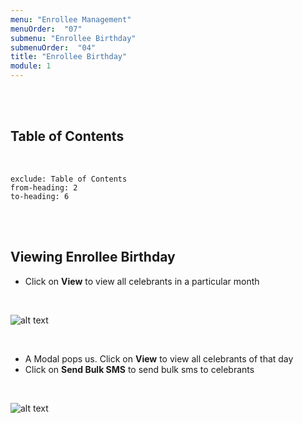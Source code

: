 ```yaml
---
menu: "Enrollee Management"
menuOrder:  "07"
submenu: "Enrollee Birthday"
submenuOrder:  "04"
title: "Enrollee Birthday"
module: 1
---
```


<br />
<br />

## Table of Contents

<br />

```toc
exclude: Table of Contents
from-heading: 2
to-heading: 6
```

<br />
<br />



## Viewing Enrollee Birthday

* Click on **View** to view all celebrants in a particular month

<br />

  ![alt text](/images/viewBirthday.png "Title")

<br>


* A Modal pops us. Click on **View** to view all celebrants of that day
* Click on **Send Bulk SMS** to send  bulk sms to celebrants
<br />

  ![alt text](/images/viewSendBulksms.png "Title")

<br>







